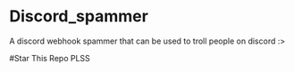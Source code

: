 # Discord_spammer
A discord webhook spammer that can be used to troll people on discord :>


#Star This Repo PLSS 
